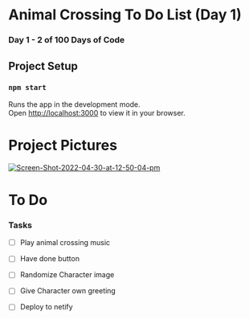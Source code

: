 # Animal Crossing To Do List (Day 1)

### Day 1 - 2 of 100 Days of Code

## Project Setup
### `npm start`

Runs the app in the development mode.\
Open [http://localhost:3000](http://localhost:3000) to view it in your browser.

 # Project Pictures
 <a href="https://ibb.co/F5RMYzV"><img src="https://i.ibb.co/McF4176/Screen-Shot-2022-04-30-at-12-50-04-pm.png" alt="Screen-Shot-2022-04-30-at-12-50-04-pm" border="0"></a>

# To Do

### Tasks

- [ ] Play animal crossing music
- [ ] Have done button
- [ ] Randomize Character image
- [ ] Give Character own greeting
- [ ] Deploy to netify

